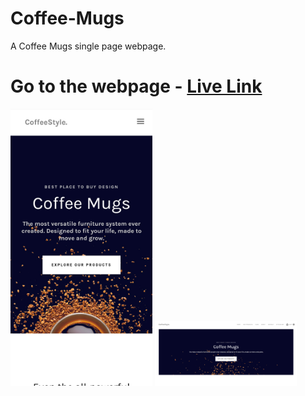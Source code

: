 # Coffee-Mugs
A Coffee Mugs single page webpage.

# Go to the webpage - [Live Link](https://hv-coffee-mugs.netlify.app/)

<p float="left">
  <img src="images (readme.md)/desktop-view.jpg" alt="Image 1" width="45%" />
  <img src="images (readme.md)/mobile-view.png" alt="Image 2" width="45%" />
</p>

